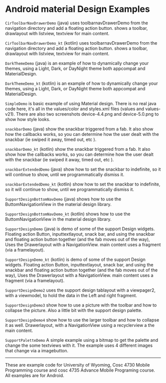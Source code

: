 Android material Design Examples
==============

`CirToolbarNavDrawerDemo` (java) uses toolbarnavDrawerDemo from the navigation directory and add a floating action button.  shows a toolbar, drawlayout with listview, textview for main content.

`CirToolbarNavDrawerDemo_kt` (kotlin) uses toolbarnavDrawerDemo from the navigation directory and add a floating action button.  shows a toolbar, drawlayout with listview, textview for main content.

`DarkThemeDemo` (java) is an example of how to dynamically change your themes, using a Light, Dark, or DayNight theme both appcompat and MaterialDesign.

`DarkThemeDemo_kt` (kotlin) is an example of how to dynamically change your themes, using a Light, Dark, or DayNight theme both appcompat and MaterialDesign.

`SimpleDemo` is basic example of using Material design.  There is no real java code here, it's all in the values/color and styles.xml files (values and values-v21).  There are also two screenshots device-4.4.png and device-5.0.png to show how style looks.

`snackbarDemo` (java) show the snackbar triggered from a fab.  It also show how the callbacks works, so you can determine how the
user dealt with the snackbar (ie swiped it away, timed out, etc ).

`snackbarDemo_kt` (kotlin) show the snackbar triggered from a fab.  It also show how the callbacks works, so you can determine how the
user dealt with the snackbar (ie swiped it away, timed out, etc ).

`snackbarExtendedDemo` (java) show how to set the snackbar to indefinite, so it will continue to show, until we programmatically dismiss it.

`snackbarExtendedDemo_kt` (kotlin) show how to set the snackbar to indefinite, so it will continue to show, until we programmatically dismiss it.

`SupportDesignBottomNavDemo` (java) shows how to use the ButtomNavigationView  in the material design library.

`SupportDesignBottomNavDemo_kt` (kotlin) shows how to use the ButtomNavigationView  in the material design library.

`SupportDesignDemo` (java) is demo of some of the support Design widgets.  Floating action Button, inputtextlayout, snack bar, and using the snackbar and floating action button together (and the fab moves out of the way), Uses the Drawerlayout with a NavigationView.  main content uses a fragment (via a framelayout).

`SupportDesignDemo_kt` (kotlin) is demo of some of the support Design widgets.  Floating action Button, inputtextlayout, snack bar, and using the snackbar and floating action button together (and the fab moves out of the way), Uses the Drawerlayout with a NavigationView.  main content uses a fragment (via a framelayout).

`SupportDesignDemo2` uses the support design tablayout with a viewpager2, with a viewmodel, to hold the data in the Left and right fragment.  

`SupportDesignDemo3` show how to use a picture with the toolbar and how to collapse the picture.  Also a little bit with the support design palette.

`SupportDesignDemo4` show how to use the larger toolbar and how to collapse it as well.  Drawerlayout, with a NavigationView using a recyclerview a the main content.

`SupportPaletteDemo` A simple example using a bitmap to get the palette and change the some textviews with it.  The example uses 4 different images that change via a imagebutton.


---

These are example code for University of Wyoming, Cosc 4730 Mobile Programming course and cosc 4735 Advance Mobile Programing course. 
All examples are for Android.
